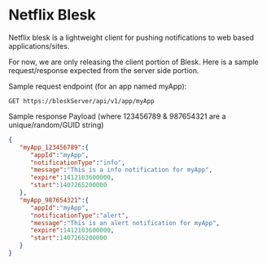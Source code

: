 Netflix Blesk
=====

Netflix blesk is a lightweight client for pushing notifications to web based applications/sites.

For now, we are only releasing the client portion of Blesk. Here is a sample request/response expected from the server side portion.

Sample request endpoint (for an app named myApp):
```text
GET https://bleskServer/api/v1/app/myApp
```

Sample response Payload (where 123456789 & 987654321 are a unique/random/GUID string)
```JSON
{
   "myApp_123456789":{
      "appId":"myApp",
      "notificationType":"info",
      "message":"This is a info notification for myApp",
      "expire":1412103600000,
      "start":1407265200000
   },
   "myApp_987654321":{
      "appId":"myApp",
      "notificationType":"alert",
      "message":"This is an alert notification for myApp",
      "expire":1412103600000,
      "start":1407265200000
   }
}
```

